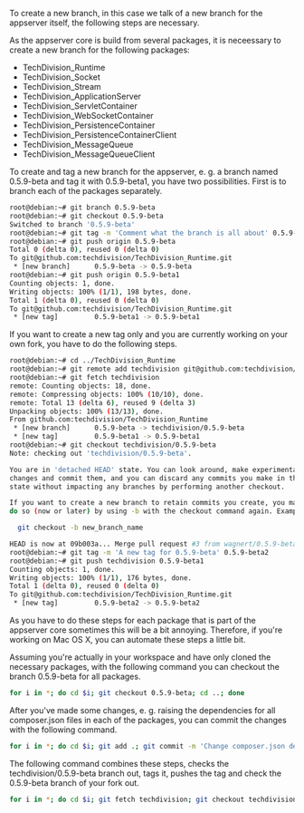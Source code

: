 To create a new branch, in this case we talk of a new branch for the appserver itself, 
the following steps are necessary.

As the appserver core is build from several packages, it is neceessary to create a new
branch for the following packages:

* TechDivision_Runtime
* TechDivision_Socket
* TechDivision_Stream
* TechDivision_ApplicationServer
* TechDivision_ServletContainer
* TechDivision_WebSocketContainer
* TechDivision_PersistenceContainer
* TechDivision_PersistenceContainerClient
* TechDivision_MessageQueue
* TechDivision_MessageQueueClient

To create and tag a new branch for the appserver, e. g. a branch named 0.5.9-beta and tag it with
0.5.9-beta1, you have two possibilities. First is to branch each of the packages separately.

```sh
root@debian:~# git branch 0.5.9-beta
root@debian:~# git checkout 0.5.9-beta
Switched to branch '0.5.9-beta'
root@debian:~# git tag -m 'Comment what the branch is all about' 0.5.9-beta1
root@debian:~# git push origin 0.5.9-beta
Total 0 (delta 0), reused 0 (delta 0)
To git@github.com:techdivision/TechDivision_Runtime.git
 * [new branch]      0.5.9-beta -> 0.5.9-beta
root@debian:~# git push origin 0.5.9-beta1
Counting objects: 1, done.
Writing objects: 100% (1/1), 198 bytes, done.
Total 1 (delta 0), reused 0 (delta 0)
To git@github.com:techdivision/TechDivision_Runtime.git
 * [new tag]         0.5.9-beta1 -> 0.5.9-beta1
```

If you want to create a new tag only and you are currently working on your own fork,
you have to do the following steps.

```sh
root@debian:~# cd ../TechDivision_Runtime
root@debian:~# git remote add techdivision git@github.com:techdivision/TechDivision_Runtime.git
root@debian:~# git fetch techdivision
remote: Counting objects: 18, done.
remote: Compressing objects: 100% (10/10), done.
remote: Total 13 (delta 6), reused 9 (delta 3)
Unpacking objects: 100% (13/13), done.
From github.com:techdivision/TechDivision_Runtime
 * [new branch]      0.5.9-beta -> techdivision/0.5.9-beta
 * [new tag]         0.5.9-beta1 -> 0.5.9-beta1
root@debian:~# git checkout techdivision/0.5.9-beta
Note: checking out 'techdivision/0.5.9-beta'.

You are in 'detached HEAD' state. You can look around, make experimental
changes and commit them, and you can discard any commits you make in this
state without impacting any branches by performing another checkout.

If you want to create a new branch to retain commits you create, you may
do so (now or later) by using -b with the checkout command again. Example:

  git checkout -b new_branch_name

HEAD is now at 09b003a... Merge pull request #3 from wagnert/0.5.9-beta
root@debian:~# git tag -m 'A new tag for 0.5.9-beta' 0.5.9-beta2
root@debian:~# git push techdivision 0.5.9-beta1
Counting objects: 1, done.
Writing objects: 100% (1/1), 176 bytes, done.
Total 1 (delta 0), reused 0 (delta 0)
To git@github.com:techdivision/TechDivision_Runtime.git
 * [new tag]         0.5.9-beta2 -> 0.5.9-beta2
```

As you have to do these steps for each package that is part of the appserver core
sometimes this will be a bit annoying. Therefore, if you're working on Mac OS X, you
can automate these steps a little bit.

Assuming you're actually in your workspace and have only cloned the necessary packages,
with the following command you can checkout the branch 0.5.9-beta for all packages.
 
```sh
for i in *; do cd $i; git checkout 0.5.9-beta; cd ..; done
```

After you've made some changes, e. g. raising the dependencies for all composer.json 
files in each of the packages, you can commit the changes with the following command. 
 
```sh
for i in *; do cd $i; git add .; git commit -m 'Change composer.json dependencies to ~0.5.9@beta'; git push; cd ..; done
```

The following command combines these steps, checks the techdivision/0.5.9-beta branch
out, tags it, pushes the tag and check the 0.5.9-beta branch of your fork out. 

```sh
for i in *; do cd $i; git fetch techdivision; git checkout techdivision/0.5.9-beta; git tag -m 'A new tag' 0.5.9-beta3; git push techdivision 0.5.9-beta3; git checkout 0.5.9-beta; cd ..; done
```